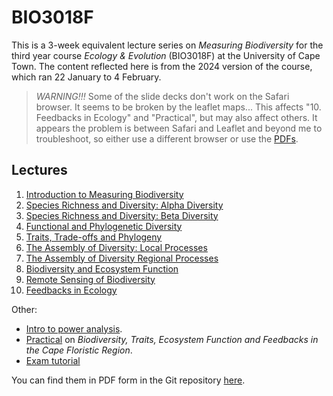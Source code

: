 # BIO3018F

This is a 3-week equivalent lecture series on _Measuring Biodiversity_ for the third year course _Ecology & Evolution_ (BIO3018F) at the University of Cape Town. The content reflected here is from the 2024 version of the course, which ran 22 January to 4 February.

> _WARNING!!!_ Some of the slide decks don't work on the Safari browser. It seems to be broken by the leaflet maps... This affects "10. Feedbacks in Ecology" and "Practical", but may also affect others. It appears the problem is between Safari and Leaflet and beyond me to troubleshoot, so either use a different browser or use the [PDFs](https://github.com/jslingsby/BIO3018F/tree/main/lecture_pdfs_2024).

## Lectures

1. [Introduction to Measuring Biodiversity](1_Intro)
2. [Species Richness and Diversity: Alpha Diversity](2_SpeciesRichAndDiv)
3. [Species Richness and Diversity: Beta Diversity](3_BetaDiv)
4. [Functional and Phylogenetic Diversity](4_FunctionalAndPhylogenetic)
5. [Traits, Trade-offs and Phylogeny](5_TraitEvolution)
6. [The Assembly of Diversity: Local Processes](6_CommunityAssembly)
7. [The Assembly of Diversity Regional Processes](7_RegionalAssembly)
8. [Biodiversity and Ecosystem Function](8_BiodiversityEF)
9. [Remote Sensing of Biodiversity](9_RemoteSensingBio)
10. [Feedbacks in Ecology](10_Feedbacks)

Other:

- [Intro to power analysis](11_PowerAnalysis).
- [Practical](9_PracPresentation) on _Biodiversity, Traits, Ecosystem Function and Feedbacks in the Cape Floristic Region_.
- [Exam tutorial](12_ExamTutorial)

You can find them in PDF form in the Git repository [here](https://github.com/jslingsby/BIO3018F/tree/main/lecture_pdfs_2024).
